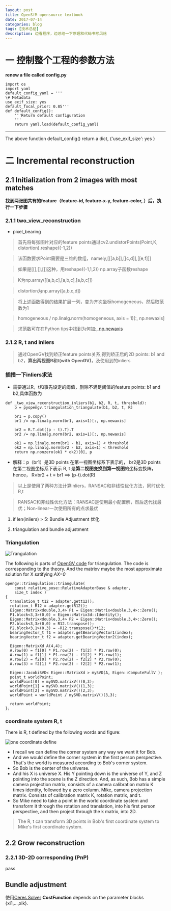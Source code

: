 ```yaml
---
layout: post
title: OpenSfM opensource textbook
date: 2017-07-14
categories: blog
tags: [技术总结]
description: 边看程序，边总结一下原理和代码书写风格
---
```

# 一 控制整个工程的参数方法

**renew a file called config.py**
```
import os
import yaml
default_config_yaml = '''
\# Metadata
use_exif_size: yes
default_focal_prior: 0.85'''
def default_config():
    '''Return default configuration
    '''
    return yaml.load(default_config_yaml)
```
---

The above function default_config() return a dict, {'use_exif_size': yes  }

# 二 Incremental reconstruction


## 2.1 Initialization from 2 images with most matches

**找到两张图共有的feature（feature-id, feature-x-y, feature-color, ）后，执行一下步骤**

### 2.1.1 two_view_reconstruction

- pixel_bearing

> 首先将每张图片对应的feature points通过cv2.undistorPoints(Point,K, distortion).reshape((-1,2))

> 该函数要求Point需要是三维的数组，namely,[[[a,b]],[[c,d]],[[e,f]]]

> 如果是[[],[],[]]这种，用reshape((-1,1,2)) np.array子函数reshape

> K为np.array([[a,b,c],[a,b,c],[a,b,c]])

> distortion为np.array([a,b,c,d])

> 将上述函数得到的结果扩展一列，变为齐次坐标homogeneous，然后取范数为1

> homogeneous / np.linalg.norm(homogeneous, axis = 1)[:, np.newaxis]

> 求范数可在在Python tips中找到为何加[:, np.newaxis](https://bryanibit.github.io/blog/2017/07/05/python-tips/)

### 2.1.2 R, t and inliers

> 通过OpenGV找到矫正feature points关系,得到矫正后的2D points: b1 and b2，**算出两视图R和t(with OpenGV)**，及使用到的inliers

### 插播一下inliers求法

- 需要通过R，t和事先设定的阈值，删除不满足阈值的feature points: b1 and b2,具体函数为

```
def _two_view_reconstruction_inliers(b1, b2, R, t, threshold):
    p = pyopengv.triangulation_triangulate(b1, b2, t, R)

    br1 = p.copy()
    br1 /= np.linalg.norm(br1, axis=1)[:, np.newaxis]

    br2 = R.T.dot((p - t).T).T
    br2 /= np.linalg.norm(br2, axis=1)[:, np.newaxis]

    ok1 = np.linalg.norm(br1 - b1, axis=1) < threshold
    ok2 = np.linalg.norm(br2 - b2, axis=1) < threshold
    return np.nonzero(ok1 * ok2)[0], p
```
- 解释：p（br1）是3D points 在第一视图坐标系下表示的， br2是3D points 在第二视图坐标系下表示
R, t 是**第二视图变换到第一视图**的坐标变换阵，hence， R×br2 + t = br1 ==> (p-t).dot(R)

> 以上是使用了两种方法计算inliers，RANSAC和非线性优化方法，同时优化R,t

> RANSAC和非线性优化方法：RANSAC是使用最小配置解，然后迭代找最优；Non-linear一次使用所有的点求最优

1. if len(inliers) > 5: Bundle Adjustment 优化

2. triangulation and bundle adjustment

### Triangulation

![Trangulation](https://github.com/bryanibit/bryanibit.github.io/raw/master/img/doc/triangulation.png)

The following is parts of [OpenGV code](https://github.com/laurentkneip/opengv/blob/master/src/triangulation/methods.cpp) for triangulation.
The code is corresponding to the theory.
And the matrixv maybe the most approximate solution for X satifying *AX=0*

```
opengv::triangulation::triangulate(
    const relative_pose::RelativeAdapterBase & adapter,
    size_t index )
{
  translation_t t12 = adapter.gett12();
  rotation_t R12 = adapter.getR12();
  Eigen::Matrix<double,3,4> P1 = Eigen::Matrix<double,3,4>::Zero();
  P1.block<3,3>(0,0) = Eigen::Matrix3d::Identity();
  Eigen::Matrix<double,3,4> P2 = Eigen::Matrix<double,3,4>::Zero();
  P2.block<3,3>(0,0) = R12.transpose();
  P2.block<3,1>(0,3) = -R12.transpose()*t12;
  bearingVector_t f1 = adapter.getBearingVector1(index);
  bearingVector_t f2 = adapter.getBearingVector2(index);

  Eigen::MatrixXd A(4,4);
  A.row(0) = f1[0] * P1.row(2) - f1[2] * P1.row(0);
  A.row(1) = f1[1] * P1.row(2) - f1[2] * P1.row(1);
  A.row(2) = f2[0] * P2.row(2) - f2[2] * P2.row(0);
  A.row(3) = f2[1] * P2.row(2) - f2[2] * P2.row(1);

  Eigen::JacobiSVD< Eigen::MatrixXd > mySVD(A, Eigen::ComputeFullV );
  point_t worldPoint;
  worldPoint[0] = mySVD.matrixV()(0,3);
  worldPoint[1] = mySVD.matrixV()(1,3);
  worldPoint[2] = mySVD.matrixV()(2,3);
  worldPoint = worldPoint / mySVD.matrixV()(3,3);

  return worldPoint;
};
```
### coordinate system R, t

There is R, t defined by the following words and figure:

![one coordinate define](https://github.com/bryanibit/bryanibit.github.io/raw/master/img/doc/one_coordinate_define.png)

- I recall we can define the corner system any way we want it for Bob. 
- And we would define the corner system in the first person perspective. That's the world is measured according to Bob's corner system.
- So Bob is the center of the universe. 
- And his X is universe X. His Y pointing down is the universe of Y, and Z pointing into the scene is the Z direction. And, as such, Bob has a simple camera projection matrix, consists of a camera calibration matrix K times identity, followed by a zero column. Mike, camera projection matrix. Consists of calibration matrix K, rotation matrix, and t. 
- So Mike need to take a point in the world coordinate system and transform it through the rotation and translation, into his first person perspective, and then project through the k matrix, into 2D. 

> The R, t can transform 3D points in Bob's first coordinate system to Mike's first coordinate system.

## 2.2 Grow reconstruction


### 2.2.1 3D-2D corresponding (PnP)

pass

## Bundle adjustment

使用[Ceres Solver](http://www.ceres-solver.org)
**CostFunction** depends on the parameter blocks {xi1,...,xik}.





